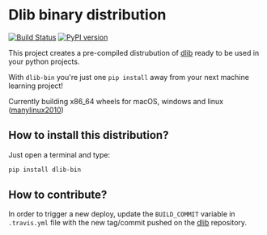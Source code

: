 # Dlib binary distribution

[![Build Status](https://travis-ci.com/alesanfra/dlib-wheels.svg?branch=master)](https://travis-ci.com/alesanfra/dlib-wheels)
[![PyPI version](https://badge.fury.io/py/dlib-bin.svg)](https://badge.fury.io/py/dlib-bin)


This project creates a pre-compiled distrubution of [dlib](https://github.com/davisking/dlib) ready to be used in your python projects.

With `dlib-bin` you're just one `pip install` away from your next machine learning project!

Currently building x86_64 wheels for macOS, windows and linux ([manylinux2010](https://www.python.org/dev/peps/pep-0571))

## How to install this distribution?

Just open a terminal and type:

```bash
pip install dlib-bin
```

## How to contribute?

In order to trigger a new deploy, update the `BUILD_COMMIT` variable in `.travis.yml` file with the new tag/commit pushed on the [dlib](https://github.com/davisking/dlib) repository. 
